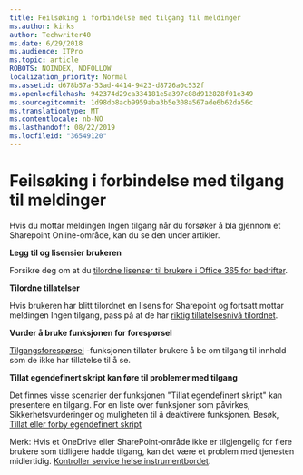 ```yaml
---
title: Feilsøking i forbindelse med tilgang til meldinger
ms.author: kirks
author: Techwriter40
ms.date: 6/29/2018
ms.audience: ITPro
ms.topic: article
ROBOTS: NOINDEX, NOFOLLOW
localization_priority: Normal
ms.assetid: d678b57a-53ad-4414-9423-d8726a0c532f
ms.openlocfilehash: 942374d29ca334181e5a397c88d912828f01e349
ms.sourcegitcommit: 1d98db8acb9959aba3b5e308a567ade6b62da56c
ms.translationtype: MT
ms.contentlocale: nb-NO
ms.lasthandoff: 08/22/2019
ms.locfileid: "36549120"
---
```

# <a name="troubleshoot-access-denied-messages"></a>Feilsøking i forbindelse med tilgang til meldinger

Hvis du mottar meldingen Ingen tilgang når du forsøker å bla gjennom et Sharepoint Online-område, kan du se den under artikler.

**Legg til og lisensier brukeren**

Forsikre deg om at du [tilordne lisenser til brukere i Office 365 for bedrifter](https://docs.microsoft.com/office365/admin/subscriptions-and-billing/assign-licenses-to-users?view=o365-worldwide&amp;tabs=One).

**Tilordne tillatelser**

Hvis brukeren har blitt tilordnet en lisens for Sharepoint og fortsatt mottar meldingen Ingen tilgang, pass på at de har [riktig tillatelsesnivå tilordnet](https://docs.microsoft.com/sharepoint/understanding-permission-levels).

**Vurder å bruke funksjonen for forespørsel**

[Tilgangsforespørsel](https://support.office.com/article/Set-up-and-manage-access-requests-94B26E0B-2822-49D4-929A-8455698654B3) -funksjonen tillater brukere å be om tilgang til innhold som de ikke har tillatelse til å se. 

**Tillat egendefinert skript kan føre til problemer med tilgang**

Det finnes visse scenarier der funksjonen "Tillat egendefinert skript" kan presentere en tilgang. For en liste over funksjoner som påvirkes, Sikkerhetsvurderinger og muligheten til å deaktivere funksjonen. Besøk, [Tillat eller forby egendefinert skript](https://docs.microsoft.com/sharepoint/allow-or-prevent-custom-script)

Merk: Hvis et OneDrive eller SharePoint-område ikke er tilgjengelig for flere brukere som tidligere hadde tilgang, kan det være et problem med tjenesten midlertidig. [Kontroller service helse instrumentbordet](https://portal.office.com/adminportal/home#/servicehealth).


  

